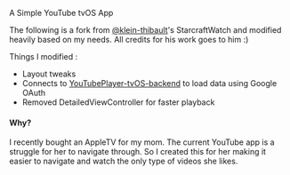 A Simple YouTube tvOS App

The following is a fork from [@klein-thibault](https://github.com/klein-thibault/StarcraftWatch)'s StarcraftWatch and modified heavily based on my needs. All credits for his work goes to him :) 

Things I modified : 
  - Layout tweaks 
  - Connects to [YouTubePlayer-tvOS-backend](https://github.com/NazimAmin/YouTubePlayer-tvOS-backend) to load data using Google OAuth
  - Removed DetailedViewController for faster playback

#### Why? 

I recently bought an AppleTV for my mom. The current YouTube app is a struggle for her to navigate through. So I created this for her making it easier to navigate and watch the only type of videos she likes. 



